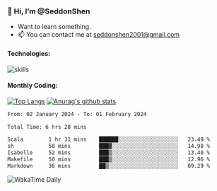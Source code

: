 ### 👋 Hi, I’m @SeddonShen
- Want to learn something.
- 📫 You can contact me at seddonshen2001@gmail.com

#### Technologies:

![skills](https://skillicons.dev/icons?i=scala,js,html,css,bootstrap,jquery,c,cpp,cloudflare,django,docker,flask,git,github,githubactions,linux,latex,mysql,nodejs,ps,php,pr,py,raspberrypi,redis,unreal,v,vscode,vue,bash)

#### Monthly Coding:
[![Top Langs](https://github-readme-stats.vercel.app/api/top-langs?username=seddonshen&show_icons=true&locale=en&layout=compact&hide=html&langs_count=8)](https://github.com/SeddonShen/)
[![Anurag's github stats](https://github-readme-stats.vercel.app/api?username=SeddonShen&count_private=true&show_icons=true)](https://github.com/anuraghazra/github-readme-stats)
<!--START_SECTION:waka-->

```txt
From: 02 January 2024 - To: 01 February 2024

Total Time: 6 hrs 28 mins

Scala        1 hr 31 mins    ██████░░░░░░░░░░░░░░░░░░░   23.49 %
sh           58 mins         ███▓░░░░░░░░░░░░░░░░░░░░░   14.98 %
Isabelle     52 mins         ███▒░░░░░░░░░░░░░░░░░░░░░   13.40 %
Makefile     50 mins         ███▒░░░░░░░░░░░░░░░░░░░░░   12.96 %
Markdown     36 mins         ██▒░░░░░░░░░░░░░░░░░░░░░░   09.29 %
```

<!--END_SECTION:waka-->

![WakaTime Daily](https://wakatime.com/share/@seddon2001/61a7e342-5f12-4fea-bf92-1fac161e97d6.svg)
<!---
SeddonShen/SeddonShen is a ✨ special ✨ repository because its `README.md` (this file) appears on your GitHub profile.
You can click the Preview link to take a look at your changes.
--->
